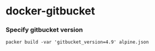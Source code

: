 # docker-gitbucket

### Specify gitbucket version

    packer build -var 'gitbucket_version=4.9' alpine.json